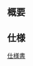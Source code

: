 ## 概要


## 仕様 
[仕様書](https://docs.google.com/document/d/1gfsskwX1izugP8mJrlHT0wc8aL21b_xCPJelsz08zjI/edit#)
